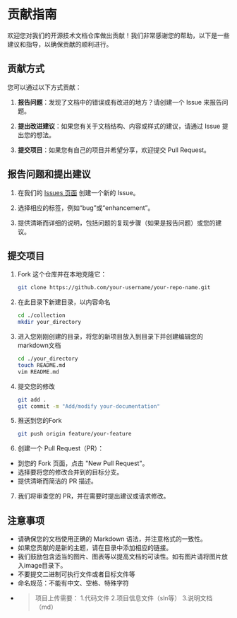 # 贡献指南

欢迎您对我们的开源技术文档仓库做出贡献！我们非常感谢您的帮助，以下是一些建议和指导，以确保贡献的顺利进行。

## 贡献方式

您可以通过以下方式贡献：

1. **报告问题**：发现了文档中的错误或有改进的地方？请创建一个 Issue 来报告问题。

2. **提出改进建议**：如果您有关于文档结构、内容或样式的建议，请通过 Issue 提出您的想法。

3. **提交项目**：如果您有自己的项目并希望分享，欢迎提交 Pull Request。

## 报告问题和提出建议

1. 在我们的 [Issues 页面](https://gitee.com/TSGU-OSC/gobang/issues) 创建一个新的 Issue。

2. 选择相应的标签，例如“bug”或“enhancement”。

3. 提供清晰而详细的说明，包括问题的复现步骤（如果是报告问题）或您的建议。

## 提交项目

1. Fork 这个仓库并在本地克隆它：

    ```bash
   git clone https://github.com/your-username/your-repo-name.git
    ```
2. 在此目录下新建目录，以内容命名
    ```bash
    cd ./collection
    mkdir your_directory
    ```
3. 进入您刚刚创建的目录，将您的新项目放入到目录下并创建编辑您的markdown文档
    ```bash
    cd ./your_directory
    touch README.md
    vim README.md
    ```
4. 提交您的修改
    ```bash
    git add .
    git commit -m "Add/modify your-documentation"
    ```
5. 推送到您的Fork
    ```bash
    git push origin feature/your-feature
    ```
6. 创建一个 Pull Request（PR）：

- 到您的 Fork 页面，点击 "New Pull Request"。
- 选择要将您的修改合并到的目标分支。
- 提供清晰而简洁的 PR 描述。
7. 我们将审查您的 PR，并在需要时提出建议或请求修改。
 
## 注意事项
- 请确保您的文档使用正确的 Markdown 语法，并注意格式的一致性。
- 如果您贡献的是新的主题，请在目录中添加相应的链接。
- 我们鼓励包含适当的图片、图表等以提高文档的可读性。如有图片请将图片放入image目录下。
- 不要提交二进制可执行文件或者目标文件等
- 命名规范：不能有中文、空格、特殊字符
- > 项目上传需要：
1.代码文件
2.项目信息文件（sln等）
3.说明文档（md）